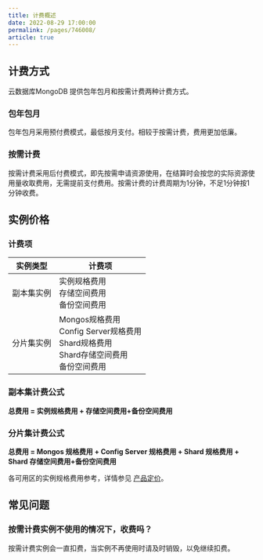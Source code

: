```yaml
---
title: 计费概述
date: 2022-08-29 17:00:00
permalink: /pages/746008/
article: true
---
```



## 计费方式

云数据库MongoDB 提供包年包月和按需计费两种计费方式。

### 包年包月

包年包月采用预付费模式，最低按月支付。相较于按需计费，费用更加低廉。

### 按需计费

按需计费采用后付费模式，即先按需申请资源使用，在结算时会按您的实际资源使用量收取费用，无需提前支付费用。按需计费的计费周期为1分钟，不足1分钟按1分钟收费。

## 实例价格

### 计费项

| 实例类型   | 计费项                                                       |
| ---------- | ------------------------------------------------------------ |
| 副本集实例 | 实例规格费用<br />存储空间费用<br />备份空间费用             |
| 分片集实例 | Mongos规格费用<br />Config Server规格费用<br />Shard规格费用<br />Shard存储空间费用<br />备份空间费用 |


### 副本集计费公式

**总费用 = 实例规格费用 + 存储空间费用+备份空间费用**

### 分片集计费公式

**总费用 = Mongos 规格费用 + Config Server 规格费用 + Shard 规格费用 + Shard 存储空间费用+备份空间费用**

各可用区的实例规格费用参考，详情参见 [产品定价](./01.产品定价.md)。

## 常见问题

### 按需计费实例不使用的情况下，收费吗？

按需计费实例会一直扣费，当实例不再使用时请及时销毁，以免继续扣费。
